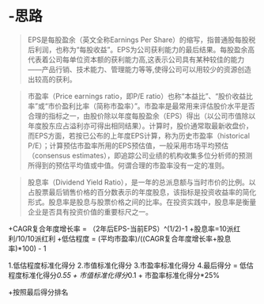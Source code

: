 # -思路
>EPS是每股盈余（英文全称Earnings Per Share）的缩写，指普通股每股税后利润，也称为“每股收益”。EPS为公司获利能力的最后结果。每股盈余高代表着公司每单位资本额的获利能力高,这表示公司具有某种较佳的能力——产品行销、技术能力、管理能力等等,使得公司可以用较少的资源创造出较高的获利。
  
>市盈率（Price earnings ratio，即P/E ratio）也称“本益比”、“股价收益比率”或“市价盈利比率（简称市盈率）”。市盈率是最常用来评估股价水平是否合理的指标之一，由股价除以年度每股盈余（EPS）得出（以公司市值除以年度股东应占溢利亦可得出相同结果）。计算时，股价通常取最新收盘价，而EPS方面，若按已公布的上年度EPS计算，称为历史市盈率（historical P/E）；计算预估市盈率所用的EPS预估值，一般采用市场平均预估（consensus estimates），即追踪公司业绩的机构收集多位分析师的预测所得到的预估平均值或中值。何谓合理的市盈率没有一定的准则。

>股息率（Dividend Yield Ratio），是一年的总派息额与当时市价的比例。以占股票最后销售价格的百分数表示的年度股息，该指标是投资收益率的简化形式。股息率是股息与股票价格之间的比率。在投资实践中，股息率是衡量企业是否具有投资价值的重要标尺之一。

+CAGR复合年度增长率 = （2年后EPS-当前EPS）^(1/2)-1
+股息率=10派红利/10/10派红利
+低估程度 = (平均市盈率)/((CAGR复合年度增长率+股息率)*100) - 1

1.低估程度标准化得分
2.市值标准化得分
3.市盈率标准化得分
4.最后得分 = 低估程度标准化得分*0.55 + 市值标准化得分*0.1 + 市盈率标准化得分*25%

+按照最后得分排名

